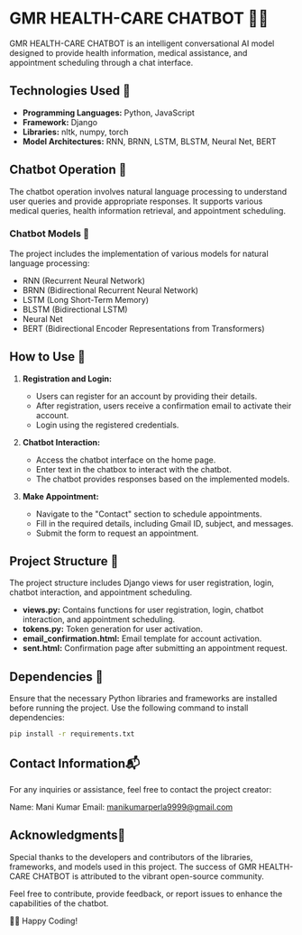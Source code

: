 # GMR HEALTH-CARE CHATBOT 🤖💉

GMR HEALTH-CARE CHATBOT is an intelligent conversational AI model designed to provide health information, medical assistance, and appointment scheduling through a chat interface.

## Technologies Used 🚀

- **Programming Languages:** Python, JavaScript
- **Framework:** Django
- **Libraries:** nltk, numpy, torch
- **Model Architectures:** RNN, BRNN, LSTM, BLSTM, Neural Net, BERT

## Chatbot Operation 🤔

The chatbot operation involves natural language processing to understand user queries and provide appropriate responses. It supports various medical queries, health information retrieval, and appointment scheduling.

### Chatbot Models 🤖

The project includes the implementation of various models for natural language processing:

- RNN (Recurrent Neural Network)
- BRNN (Bidirectional Recurrent Neural Network)
- LSTM (Long Short-Term Memory)
- BLSTM (Bidirectional LSTM)
- Neural Net
- BERT (Bidirectional Encoder Representations from Transformers)

## How to Use 🚀

1. **Registration and Login:**
   - Users can register for an account by providing their details.
   - After registration, users receive a confirmation email to activate their account.
   - Login using the registered credentials.

2. **Chatbot Interaction:**
   - Access the chatbot interface on the home page.
   - Enter text in the chatbox to interact with the chatbot.
   - The chatbot provides responses based on the implemented models.

3. **Make Appointment:**
   - Navigate to the "Contact" section to schedule appointments.
   - Fill in the required details, including Gmail ID, subject, and messages.
   - Submit the form to request an appointment.

## Project Structure 📁

The project structure includes Django views for user registration, login, chatbot interaction, and appointment scheduling.

- **views.py:** Contains functions for user registration, login, chatbot interaction, and appointment scheduling.
- **tokens.py:** Token generation for user activation.
- **email_confirmation.html:** Email template for account activation.
- **sent.html:** Confirmation page after submitting an appointment request.

## Dependencies 🌟

Ensure that the necessary Python libraries and frameworks are installed before running the project. Use the following command to install dependencies:

```bash
pip install -r requirements.txt
```

## Contact Information📬
For any inquiries or assistance, feel free to contact the project creator:

Name: Mani Kumar
Email: manikumarperla9999@gmail.com

## Acknowledgments🙏
Special thanks to the developers and contributors of the libraries, frameworks, and models used in this project. The success of GMR HEALTH-CARE CHATBOT is attributed to the vibrant open-source community.

Feel free to contribute, provide feedback, or report issues to enhance the capabilities of the chatbot.

👨‍💻 Happy Coding!
